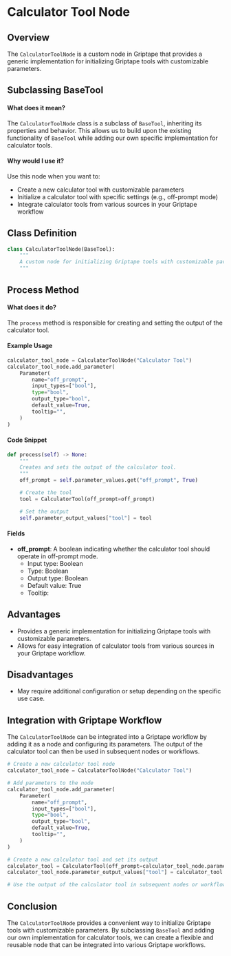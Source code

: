 # Calculator Tool Node

## Overview

The `CalculatorToolNode` is a custom node in Griptape that provides a generic implementation for initializing Griptape tools with customizable parameters.

## Subclassing BaseTool

#### What does it mean?

The `CalculatorToolNode` class is a subclass of `BaseTool`, inheriting its properties and behavior. This allows us to build upon the existing functionality of `BaseTool` while adding our own specific implementation for calculator tools.

#### Why would I use it?

Use this node when you want to:

- Create a new calculator tool with customizable parameters
- Initialize a calculator tool with specific settings (e.g., off-prompt mode)
- Integrate calculator tools from various sources in your Griptape workflow

## Class Definition

```python
class CalculatorToolNode(BaseTool):
    """
    A custom node for initializing Griptape tools with customizable parameters.
    """
```

## Process Method

#### What does it do?

The `process` method is responsible for creating and setting the output of the calculator tool.

#### Example Usage

```python
calculator_tool_node = CalculatorToolNode("Calculator Tool")
calculator_tool_node.add_parameter(
    Parameter(
        name="off_prompt",
        input_types=["bool"],
        type="bool",
        output_type="bool",
        default_value=True,
        tooltip="",
    )
)
```

#### Code Snippet

```python
def process(self) -> None:
    """
    Creates and sets the output of the calculator tool.
    """
    off_prompt = self.parameter_values.get("off_prompt", True)

    # Create the tool
    tool = CalculatorTool(off_prompt=off_prompt)

    # Set the output
    self.parameter_output_values["tool"] = tool
```

#### Fields

- **off_prompt**: A boolean indicating whether the calculator tool should operate in off-prompt mode.
  - Input type: Boolean
  - Type: Boolean
  - Output type: Boolean
  - Default value: True
  - Tooltip:

## Advantages

- Provides a generic implementation for initializing Griptape tools with customizable parameters.
- Allows for easy integration of calculator tools from various sources in your Griptape workflow.

## Disadvantages

- May require additional configuration or setup depending on the specific use case.

## Integration with Griptape Workflow

The `CalculatorToolNode` can be integrated into a Griptape workflow by adding it as a node and configuring its parameters. The output of the calculator tool can then be used in subsequent nodes or workflows.

```python
# Create a new calculator tool node
calculator_tool_node = CalculatorToolNode("Calculator Tool")

# Add parameters to the node
calculator_tool_node.add_parameter(
    Parameter(
        name="off_prompt",
        input_types=["bool"],
        type="bool",
        output_type="bool",
        default_value=True,
        tooltip="",
    )
)

# Create a new calculator tool and set its output
calculator_tool = CalculatorTool(off_prompt=calculator_tool_node.parameter_values["off_prompt"])
calculator_tool_node.parameter_output_values["tool"] = calculator_tool

# Use the output of the calculator tool in subsequent nodes or workflows
```

## Conclusion

The `CalculatorToolNode` provides a convenient way to initialize Griptape tools with customizable parameters. By subclassing `BaseTool` and adding our own implementation for calculator tools, we can create a flexible and reusable node that can be integrated into various Griptape workflows.
